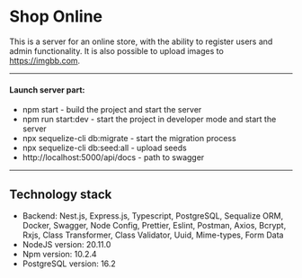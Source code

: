 # Shop Online
This is a server for an online store, with the ability to register users and admin functionality. It is also possible to upload images to https://imgbb.com.
***
#### Launch server part:
- npm start - build the project and start the server
- npm run start:dev - start the project in developer mode and start the server
- npx sequelize-cli db:migrate - start the migration process
- npx sequelize-cli db:seed:all - upload seeds
- http://localhost:5000/api/docs - path to swagger
***
## Technology stack
- Backend: Nest.js, Express.js, Typescript, PostgreSQL, Sequalize ORM, Docker, Swagger, Node Config, Prettier, Eslint, Postman, Axios, Bcrypt, Rxjs,  Class Transformer, Class Validator, Uuid, Mime-types, Form Data
- NodeJS version: 20.11.0
- Npm version: 10.2.4
- PostgreSQL version: 16.2